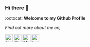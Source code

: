 ### Hi there 👋

:octocat: **Welcome to my Github Profile**


*Find out more about me on,*
<!-- <div align="center"> -->
<a href="https://www.linkedin.com/in/swapnil-masurekar/" target="_blank"><img src="https://upload.wikimedia.org/wikipedia/commons/f/f8/LinkedIn_icon_circle.svg" alt="LinkedIn" height=25></a> 
<a href="https://stackoverflow.com/users/11652623/swapnil-masurekar" target="_blank"><img src="https://upload.wikimedia.org/wikipedia/commons/e/ef/Stack_Overflow_icon.svg?&style=flat-square&logo=linkedin&logoColor=white" alt="StackOverflow" height=25></a> 
<a href="https://medium.com/@swapnil3597" target="_blank"><img src="https://cdn-icons-png.flaticon.com/512/5968/5968854.png" alt="Medium" height=25></a>
<a href="https://leetcode.com/swapnil3597/" target="_blank"><img src="https://upload.wikimedia.org/wikipedia/commons/1/19/LeetCode_logo_black.png" alt="LeetCode" height=25></a> 




<!--
**swapnil3597/swapnil3597** is a ✨ _special_ ✨ repository because its `README.md` (this file) appears on your GitHub profile.

Here are some ideas to get you started:

- 🔭 I’m currently working on ...
- 🌱 I’m currently learning ...
- 👯 I’m looking to collaborate on ...
- 🤔 I’m looking for help with ...
- 💬 Ask me about ...
- 📫 How to reach me: ...
- 😄 Pronouns: ...
- ⚡ Fun fact: ...
-->

